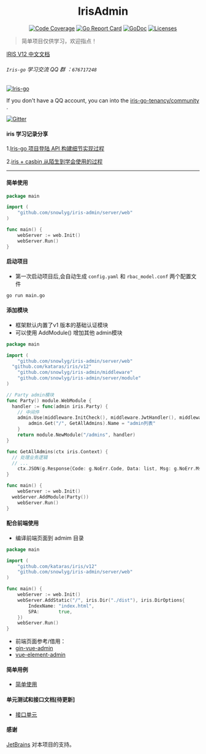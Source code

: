 <h1 align="center">IrisAdmin</h1>

<div align="center">
    <a href="https://codecov.io/gh/snowlyg/IrisAdminApi"><img src="https://codecov.io/gh/snowlyg/IrisAdminApi/branch/master/graph/badge.svg" alt="Code Coverage"></a>
    <a href="https://goreportcard.com/report/github.com/snowlyg/IrisAdminApi"><img src="https://goreportcard.com/badge/github.com/snowlyg/IrisAdminApi" alt="Go Report Card"></a>
    <a href="https://godoc.org/github.com/snowlyg/IrisAdminApi"><img src="https://godoc.org/github.com/snowlyg/IrisAdminApi?status.svg" alt="GoDoc"></a>
    <a href="https://github.com/snowlyg/IrisAdminApi/blob/master/LICENSE"><img src="https://img.shields.io/github/license/snowlyg/IrisAdminApi" alt="Licenses"></a>
</div>

> 简单项目仅供学习，欢迎指点！

[IRIS V12 中文文档](https://github.com/snowlyg/iris/wiki)


###### `Iris-go` 学习交流 QQ 群 ：`676717248`
<a target="_blank" href="//shang.qq.com/wpa/qunwpa?idkey=cc99ccf86be594e790eacc91193789746af7df4a88e84fe949e61e5c6d63537c"><img border="0" src="http://pub.idqqimg.com/wpa/images/group.png" alt="Iris-go" title="Iris-go"></a>

If you don't have a QQ account, you can into the [iris-go-tenancy/community](https://gitter.im/iris-go-tenancy/community?utm_source=share-link&utm_medium=link&utm_campaign=share-link) .

[![Gitter](https://badges.gitter.im/iris-go-tenancy/community.svg)](https://gitter.im/iris-go-tenancy/community?utm_source=badge&utm_medium=badge&utm_campaign=pr-badge) 
#### iris 学习记录分享

1.[Iris-go 项目登陆 API 构建细节实现过程](https://blog.snowlyg.com/iris-go-api-1/)

2.[iris + casbin 从陌生到学会使用的过程](https://blog.snowlyg.com/iris-go-api-2/)

---

#### 简单使用
```go
package main

import (
	"github.com/snowlyg/iris-admin/server/web"
)

func main() {
	webServer := web.Init()
	webServer.Run()
}
```

#### 启动项目
- 第一次启动项目后,会自动生成 `config.yaml` 和 `rbac_model.conf` 两个配置文件
```sh
go run main.go
```

#### 添加模块
- 框架默认内置了v1 版本的基础认证模块
- 可以使用 AddModule() 增加其他 admin模块
```go
package main

import (
  	"github.com/snowlyg/iris-admin/server/web"
  "github.com/kataras/iris/v12"
	"github.com/snowlyg/iris-admin/middleware"
	"github.com/snowlyg/iris-admin/server/module"
)

// Party admin模块
func Party() module.WebModule {
  handler := func(admin iris.Party) {
    // 中间件
    admin.Use(middleware.InitCheck(), middleware.JwtHandler(), middleware.OperationRecord(), middleware.Casbin())
		admin.Get("/", GetAllAdmins).Name = "admin列表"
	}
	return module.NewModule("/admins", handler)
}

func GetAllAdmins(ctx iris.Context) {
  // 处理业务逻辑
  // ... 
	ctx.JSON(g.Response{Code: g.NoErr.Code, Data: list, Msg: g.NoErr.Msg})
}

func main() {
	webServer := web.Init()
  webServer.AddModule(Party())
	webServer.Run()
}
```

#### 配合前端使用
- 编译前端页面到 admim 目录
```go
package main

import (
	"github.com/kataras/iris/v12"
	"github.com/snowlyg/iris-admin/server/web"
)

func main() {
	webServer := web.Init()
	webServer.AddStatic("/", iris.Dir("./dist"), iris.DirOptions{
		IndexName: "index.html",
		SPA:       true,
	})
	webServer.Run()
}
```
- 前端页面参考/借用：
- [gin-vue-admin](https://github.com/flipped-aurora/gin-vue-admin/tree/master/web)
- [vue-element-admin](https://github.com/PanJiaChen/vue-element-admin)


#### 简单用例
- [简单使用](https://github.com/snowlyg/IrisAdminApi/tree/master/example)

#### 单元测试和接口文档[待更新]
- [接口单元](https://github.com/snowlyg/IrisAdminApi/tree/master/example/test)

#### 感谢 

[JetBrains](https://www.jetbrains.com/?from=IrisAdminApi) 对本项目的支持。

